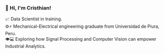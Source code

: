 ### 👋 Hi, I'm Cristhian!

📈 Data Scientist in training.</br>
⚙️⚡️ Mechanical-Electrical engineering graduate from Universidad de Piura, Peru.</br>
👁💻 Exploring how Signal Processing and Computer Vision can empower Industrial Analytics.</br>
